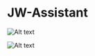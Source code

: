 # JW-Assistant
	
![Alt text](https://cloud.githubusercontent.com/assets/9475290/8866361/1ae8f2b2-31ee-11e5-8128-34d51c0e9004.png)
		
![Alt text](https://cloud.githubusercontent.com/assets/9475290/8866362/1af6e822-31ee-11e5-8d83-82127067738b.png)
